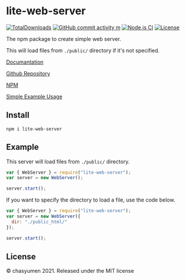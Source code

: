 # lite-web-server

[![TotalDownloads](https://img.shields.io/npm/dt/lite-web-server)](https://npmjs.com/package/lite-web-server) [![GitHub commit activity m](https://img.shields.io/github/commit-activity/m/chasyumen/lite-web-server)](https://github.com/chasyumen/lite-web-server) [![Node.js CI](https://github.com/chasyumen/lite-web-server/actions/workflows/node.js.yml/badge.svg)](https://github.com/chasyumen/lite-web-server/actions/workflows/node.js.yml) [![License](https://img.shields.io/npm/l/lite-web-server)](https://github.com/chasyumen/lite-web-server/blob/main/LICENSE)

The npm package to create simple web server.

This will load files from `./public/` directory if it's not specified.

[Documantation](https://lite-web-server.js.org/)

[Github Repository](https://github.com/chasyumen/lite-web-server)

[NPM](https://npmjs.com/package/lite-web-server)

[Simple Example Usage](https://gist.github.com/chasyumen/b96573602863354cedb2df963bbff425)


## Install
```
npm i lite-web-server
```

## Example

This server will load files from `./public/` directory.

```js
var { WebServer } = require("lite-web-server");
var server = new WebServer();

server.start();
```

If you want to specify the directory to load a file, use the code below.

```js
var { WebServer } = require("lite-web-server");
var server = new WebServer({
  dir: "./public_html/"
});

server.start();
```


## License
© chasyumen 2021. Released under the MIT license

